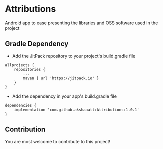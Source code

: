 # Attributions
Android app to ease presenting the libraries and OSS software used in the project

## Gradle Dependency

* Add the JitPack repository to your project's build.gradle file

```
allprojects {
    repositories {
        ...
        maven { url 'https://jitpack.io' }
    }
}
```

* Add the dependency in your app's build.gradle file

```
dependencies {
    implementation 'com.github.akshaaatt:Attributions:1.0.1'
}
```

## Contribution

You are most welcome to contribute to this project!
